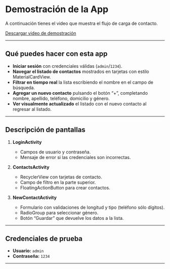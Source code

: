 # Demostración de la App

A continuación tienes el video que muestra el flujo de carga de contacto.

[Descargar video de demostración](https://github.com/user-attachments/assets/b2d16984-3ab9-4a97-aa1a-c247bfd0916a)

---

## Qué puedes hacer con esta app

- **Iniciar sesión** con credenciales válidas (`admin`/`1234`).  
- **Navegar el listado de contactos** mostrados en tarjetas con estilo MaterialCardView.  
- **Filtrar en tiempo real** la lista escribiendo el nombre en el campo de búsqueda.  
- **Agregar un nuevo contacto** pulsando el botón “+”, completando nombre, apellido, teléfono, domicilio y género.  
- **Ver visualmente actualizado** el listado con el nuevo contacto al regresar al listado.  
---

## Descripción de pantallas

1. **LoginActivity**  
   - Campos de usuario y contraseña.  
   - Mensaje de error si las credenciales son incorrectas.

2. **ContactsActivity**  
   - RecyclerView con tarjetas de contacto.  
   - Campo de filtro en la parte superior.  
   - FloatingActionButton para crear contactos.

3. **NewContactActivity**  
   - Formulario con validaciones de longitud y tipo (teléfono sólo dígitos).  
   - RadioGroup para seleccionar género.  
   - Botón “Guardar” que devuelve los datos a la lista.

---

## Credenciales de prueba

- **Usuario:** `admin`  
- **Contraseña:** `1234`  

---
